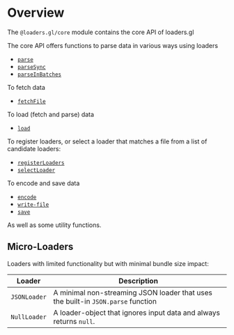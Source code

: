 # Overview

The `@loaders.gl/core` module contains the core API of loaders.gl

The core API offers functions to parse data in various ways using loaders

- [`parse`](/docs/modules/core/api-reference/parse)
- [`parseSync`](/docs/modules/core/api-reference/parse-sync)
- [`parseInBatches`](/docs/modules/core/api-reference/parse-in-batches)

To fetch data

- [`fetchFile`](/docs/modules/core/api-reference/fetch-file)

To load (fetch and parse) data

- [`load`](/docs/modules/core/api-reference/load)

To register loaders, or select a loader that matches a file from a list of candidate loaders:

- [`registerLoaders`](/docs/modules/core/api-reference/register-loaders)
- [`selectLoader`](/docs/modules/core/api-reference/select-loader)

To encode and save data

- [`encode`](/docs/modules/core/api-reference/encode)
- [`write-file`](/docs/modules/core/api-reference/write-file)
- [`save`](/docs/modules/core/api-reference/save)

As well as some utility functions.

## Micro-Loaders

Loaders with limited functionality but with minimal bundle size impact:

| Loader       | Description                                                                      |
| ------------ | -------------------------------------------------------------------------------- |
| `JSONLoader` | A minimal non-streaming JSON loader that uses the built-in `JSON.parse` function |
| `NullLoader` | A loader-object that ignores input data and always returns `null`.               |
